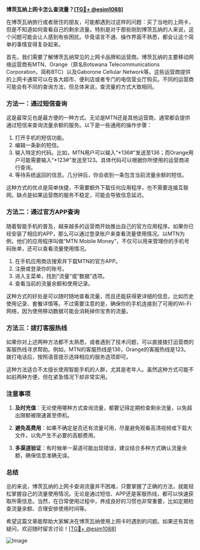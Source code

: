 **博茨瓦纳上网卡怎么查流量？[[TG💪+ @esim1088](https://t.me/s/esim1088)]**

在博茨瓦纳旅行或者居住的朋友，可能都遇到过这样的问题：买了当地的上网卡，但是不知道如何查看自己的剩余流量。特别是对于那些刚到博茨瓦纳的人来说，这个问题可能会让人感到有些困扰。毕竟语言不通、操作界面不熟悉，都会让这个简单的事情变得复杂起来。

首先，我们需要了解博茨瓦纳常见的上网卡品牌和运营商。博茨瓦纳的主要移动网络运营商有MTN、Orange（原名Botswana Telecommunications Corporation，简称BTC）以及Gaborone Cellular Network等。这些运营商提供的上网卡通常可以在各大超市、便利店或者专门的电信营业厅购买。不同的运营商可能会有不同的查询方法，但总体来说，查流量的方式大致相同。

### 方法一：通过短信查询

这是最常见也是最方便的一种方式。无论是MTN还是其他运营商，通常都会提供通过短信来查询流量余额的服务。以下是一些通用的操作步骤：

1. 打开手机的短信功能。
2. 编辑一条新的短信。
3. 输入特定的代码。比如，MTN用户可以输入“*136#”发送至136；而Orange用户可能需要输入“*123#”发送至123。具体代码可以根据你所使用的运营商进行查询。
4. 等待系统返回的信息。几分钟后，你会收到一条包含当前流量余额的短信。

这种方式的优点是简单快捷，不需要额外下载任何应用程序，也不需要连接互联网。缺点是如果运营商的服务不稳定，可能会导致信息延迟。

### 方法二：通过官方APP查询

随着智能手机的普及，越来越多的运营商开始推出自己的官方应用程序。如果你已经安装了相应的APP，那么可以通过登录账户来查看流量使用情况。以MTN为例，他们的应用程序叫做“MTN Mobile Money”，不仅可以用来管理你的手机号码账单，还可以查看流量使用情况。

1. 在手机应用商店搜索并下载MTN的官方APP。
2. 注册或登录你的账号。
3. 进入主菜单，找到“流量”或“数据”选项。
4. 查看当前的流量余额和使用记录。

这种方式的好处是可以随时随地查看流量，而且还能获得更详细的信息，比如历史使用记录、套餐详情等。不过需要注意的是，确保你的手机连接到了可用的Wi-Fi网络，因为使用移动数据可能会消耗掉你宝贵的流量。

### 方法三：拨打客服热线

如果你对上述两种方法都不太熟悉，或者遇到了技术问题，可以直接拨打运营商的客服热线寻求帮助。例如，MTN的客服热线是136，Orange的客服热线是123。拨打电话后，按照语音提示选择相应的服务选项即可。

这种方法适合不太擅长使用智能手机的人群，尤其是老年人。虽然这种方式可能不如前两种方便，但在紧急情况下却非常实用。

### 注意事项

1. **及时充值**：无论使用哪种方式查询流量，都要记得定期检查剩余流量，以免超出限额被限速甚至停机。
   
2. **避免高费用**：如果不确定是否还有流量可用，尽量避免观看高清视频或下载大文件，以免产生不必要的高额费用。

3. **多渠道验证**：有时候单一渠道可能出现错误，建议结合多种方式确认流量余额，确保信息准确无误。

### 总结

总的来说，博茨瓦纳的上网卡查询流量并不困难，只要掌握了正确的方法，就能轻松掌握自己的流量使用情况。无论是通过短信、APP还是客服热线，都可以快速获取所需信息。当然，在日常使用过程中，养成良好的习惯也非常重要，比如定期检查流量余额、合理安排使用时间等。

希望这篇文章能帮助大家解决在博茨瓦纳使用上网卡时遇到的问题。如果还有其他疑问，欢迎随时留言讨论！[[TG💪+ @esim1088](https://t.me/s/esim1088)] 

![Image](https://i.postimg.cc/4NQfJmqS/Snipaste-2025-05-13-00-14-12.png)
